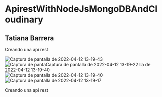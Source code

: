 # ApirestWithNodeJsMongoDBAndCloudinary

## Tatiana Barrera

Creando una api rest 

![Captura de pantalla de 2022-04-12 13-19-43](https://user-images.githubusercontent.com/91626236/163028730-a3ab55df-58b6-491e-8393-8ff35ce377ce.png)
![Captura de panta![Captura de pantalla de 2022-04-12 13-19-22](https://user-images.githubusercontent.com/91626236/163028768-d52e2cc1-f593-49c9-9ff0-b56ae0756721.png)
lla de 2022-04-12 13-19-40](https://user-images.githubusercontent.com/91626236/163028757-762eaa4b-f297-4ab2-9391-0bdbfe4bd658.png)
![Captura de pantalla de 2022-04-12 13-19-40](https://user-images.githubusercontent.com/91626236/163028784-e12aad62-34a1-450a-acc5-30f60c1cf9cf.png)
![Captura de pantalla de 2022-04-12 13-19-17](https://user-images.githubusercontent.com/91626236/163028928-8b8f46cf-3a38-40f1-a7f7-d658ab568025.png)

Creando una api rest 

